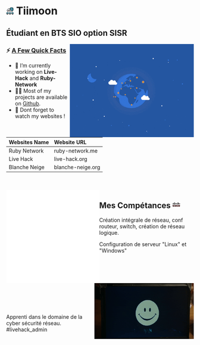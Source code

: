 # <img src="./pic/computer.png"  height="20"> Tiimoon

## Étudiant en BTS SIO option SISR


<img src="pic/datacenter.gif" align="right" height="250">

<h3>⚡️ <u>A Few Quick Facts</u></h3>
<ul>
<li>🔭 I’m currently working on <b>Live-Hack</b> and <b>Ruby-Network</b></li>
<li>👨‍💻 Most of my projects are available on <a href="https://github.com/Tiimoon">Github</a>.</li>
<li>📝 Dont forget to watch my websites !</li>
</ul>

| Websites Name | Website URL |
| -------------- | :--------- |
| Ruby Network | ruby-network.me |
| Live Hack | live-hack.org |
| Blanche Neige | blanche-neige.org |

<br>
<br>

<img src="pic/cisco.gif" align="left" height="250">

## **Mes Compétances** <img src="pic/cisco.png" height="20">

Création intégrale de réseau, conf routeur, switch, création de réseau logique.

Configuration de serveur "Linux" et "Windows"
<br>
<br>
<br>
<br>

<img src="pic/cyber.gif" align="right" height="150">

<br>
<br>
<br>
<br>

Apprenti dans le domaine de la cyber sécurité réseau. #livehack_admin